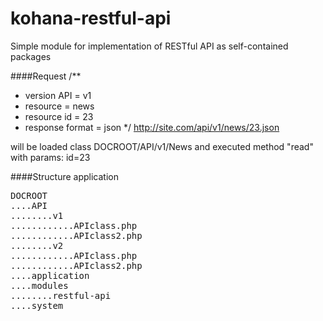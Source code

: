 kohana-restful-api
==================

Simple module for implementation of RESTful API as self-contained packages

####Request
/**
 * version API = v1
 * resource = news
 * resource id = 23
 * response format = json
 */
http://site.com/api/v1/news/23.json

will be loaded class DOCROOT/API/v1/News and executed method "read" with params: id=23

####Structure application
<pre>
DOCROOT
....API
........v1
............APIclass.php
............APIclass2.php
........v2
............APIclass.php
............APIclass2.php
....application
....modules
........restful-api
....system
</pre>
